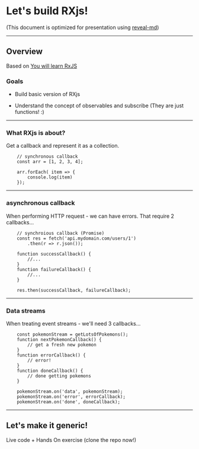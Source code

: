 # Let's build RXjs!

(This document is optimized for presentation using [reveal-md](https://github.com/webpro/reveal-md))

---

## Overview
Based on [You will learn RxJS]( https://www.youtube.com/watch?v=uQ1zhJHclvs)

### Goals
<!-- .element: class="fragment" -->
* Build basic version of RXjs
<!-- .element: class="fragment" -->
* Understand the concept of observables and subscribe (They are just functions! :)
<!-- .element: class="fragment" -->

---

### What RXjs is about?
Get a callback and represent it as a collection.


```
    // synchronous callback
    const arr = [1, 2, 3, 4];
    
    arr.forEach( item => {
        console.log(item)
    });
```
<!-- .element: class="fragment" -->

---

### asynchronous callback
When performing HTTP request - we can have errors. That require 2 callbacks...
```
    // synchroious callback (Promise)
    const res = fetch('api.mydomain.com/users/1')
        .then(r => r.json());
    
    function successCallback() {
        //...
    }
    function failureCallback() {
        //...
    }
    
    res.then(successCallback, failureCallback);
```
<!-- .element: class="fragment" -->

---

### Data streams 
When treating event streams - we'll need 3 callbacks...
```
    const pokemonStream = getLotsOfPokemons();
    function nextPokemonCallback() {
        // get a fresh new pokemon
    }
    function errorCallback() {
        // error!
    }
    function doneCallback() {
        // done getting pokemons
    }
    
    pokemonStream.on('data', pokemonStream);
    pokemonStream.on('error', errorCallback);
    pokemonStream.on('done', doneCallback);
```
<!-- .element: class="fragment" -->

---

## Let's make it generic!
Live code + Hands On exercise (clone the repo now!)

